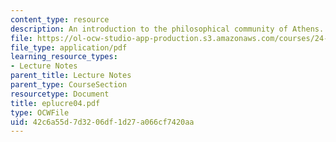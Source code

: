 ```yaml
---
content_type: resource
description: An introduction to the philosophical community of Athens.
file: https://ol-ocw-studio-app-production.s3.amazonaws.com/courses/24-200-ancient-philosophy-fall-2004/42c6a55d7d3206df1d27a066cf7420aa_eplucre04.pdf
file_type: application/pdf
learning_resource_types:
- Lecture Notes
parent_title: Lecture Notes
parent_type: CourseSection
resourcetype: Document
title: eplucre04.pdf
type: OCWFile
uid: 42c6a55d-7d32-06df-1d27-a066cf7420aa
---
```

